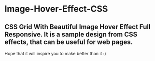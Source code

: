 # Image-Hover-Effect-CSS
CSS Grid With Beautiful Image Hover Effect Full Responsive. It is a sample design from CSS effects, that can be useful for web pages.
---
Hope that it will inspire you to make better than it :)

